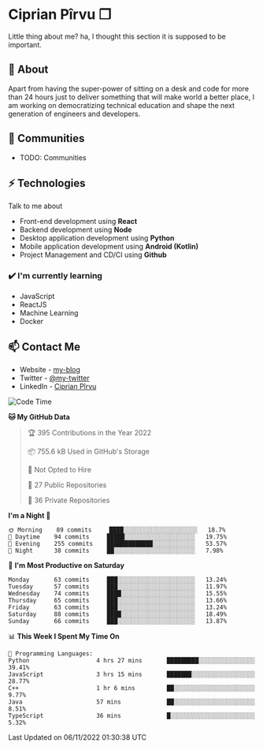 # Ciprian Pîrvu ❐

Little thing about me? ha, I thought this section it is supposed to be important.

## 🧐 About

Apart from having the super-power of sitting on a desk and code for more than 24 hours just to deliver something that will make world a better place, I am working on democratizing technical education and shape the next generation of engineers and developers.

## 👯 Communities

-   TODO: Communities

## ⚡ Technologies

Talk to me about

-   Front-end development using **React**
-   Backend development using **Node**
-   Desktop application development using **Python**
-   Mobile application development using **Android (Kotlin)**
-   Project Management and CD/CI using **Github**

### ✔️ I'm currently learning

-   JavaScript
-   ReactJS
-   Machine Learning
-   Docker

## 📫 Contact Me

-   Website - [my-blog]()
-   Twitter - [@my-twitter]()
-   LinkedIn - [Ciprian Pîrvu](https://www.linkedin.com/in/p%C3%AErvu-ciprian-cristian-4415991b1/)

<!--START_SECTION:waka-->
![Code Time](http://img.shields.io/badge/Code%20Time-1%2C339%20hrs%2036%20mins-blue)

**🐱 My GitHub Data** 

> 🏆 395 Contributions in the Year 2022
 > 
> 📦 755.6 kB Used in GitHub's Storage 
 > 
> 🚫 Not Opted to Hire
 > 
> 📜 27 Public Repositories 
 > 
> 🔑 36 Private Repositories  
 > 
**I'm a Night 🦉** 

```text
🌞 Morning    89 commits     ████░░░░░░░░░░░░░░░░░░░░░   18.7% 
🌆 Daytime    94 commits     █████░░░░░░░░░░░░░░░░░░░░   19.75% 
🌃 Evening    255 commits    █████████████░░░░░░░░░░░░   53.57% 
🌙 Night      38 commits     ██░░░░░░░░░░░░░░░░░░░░░░░   7.98%

```
📅 **I'm Most Productive on Saturday** 

```text
Monday       63 commits     ███░░░░░░░░░░░░░░░░░░░░░░   13.24% 
Tuesday      57 commits     ███░░░░░░░░░░░░░░░░░░░░░░   11.97% 
Wednesday    74 commits     ████░░░░░░░░░░░░░░░░░░░░░   15.55% 
Thursday     65 commits     ███░░░░░░░░░░░░░░░░░░░░░░   13.66% 
Friday       63 commits     ███░░░░░░░░░░░░░░░░░░░░░░   13.24% 
Saturday     88 commits     ████░░░░░░░░░░░░░░░░░░░░░   18.49% 
Sunday       66 commits     ███░░░░░░░░░░░░░░░░░░░░░░   13.87%

```


📊 **This Week I Spent My Time On** 

```text
💬 Programming Languages: 
Python                   4 hrs 27 mins       █████████░░░░░░░░░░░░░░░░   39.41% 
JavaScript               3 hrs 15 mins       ███████░░░░░░░░░░░░░░░░░░   28.77% 
C++                      1 hr 6 mins         ██░░░░░░░░░░░░░░░░░░░░░░░   9.77% 
Java                     57 mins             ██░░░░░░░░░░░░░░░░░░░░░░░   8.51% 
TypeScript               36 mins             █░░░░░░░░░░░░░░░░░░░░░░░░   5.32%

```


 Last Updated on 06/11/2022 01:30:38 UTC
<!--END_SECTION:waka-->
